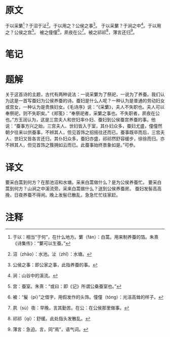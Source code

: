 # 原文
于以采蘩[^1]？于沼于沚[^2]。于以用之？公侯之事[^3]。
于以采蘩？于涧之中[^4]。于以用之？公侯之宫[^5]。
被之僮僮[^6]，夙夜在公[^7]。被之祁祁[^8]，薄言还归[^9]。
# 笔记

# 题解
关于这首诗的主题，古代有两种说法：一说采蘩为了祭祀，一说为了养蚕。我们认为这是一首写蚕妇为公侯养蚕的诗。蚕妇是什么人呢？一种认为是普通的劳动妇女或宫女，一种认为是贵族妇女。《毛诗序》说：“《采蘩》，夫人不失职也。夫人可以奉祭祀，则不失职矣。”《郑笺》：“奉祭祀者，采蘩之事也。不失职者，夙夜在公也。”方玉润认为，这是三宫夫人和世妇率仆妇、蚕妇到公侯蚕宫养蚕的事。他说：“蚕事方兴之始，三宫夫人、世妇皆入于室，其仆妇众多，蚕妇尤盛，僮僮然朝夕往来以供蚕事，不辨其人，但见首饰之招摇往还而已。蚕事既卒而后，三宫夫人、世妇又皆各言还归，其仆妇众多，蚕妇亦盛，祁祁然舒容缓步，徐徐而归。亦不辨其人，但见首饰之簇拥如云而已。此蚕事始终景象如是。”可参。
# 译文
要采白蒿到何方？在那池沼和水塘。采来白蒿做什么？是为公侯养蚕忙。
要采白蒿到何方？山涧之中溪流旁。采来白蒿做什么？送到公侯养蚕房。
蚕妇发髻高高挽，日夜养蚕不得闲。晚上发髻已散乱，急急忙忙往家赶。
# 注释

[^1]: 于以：相当“于何”，在什么地方。蘩（fán）：白蒿。用来制养蚕的箔。朱熹《诗集传》：“蘩可以生蚕。”
[^2]: 沼（zhǎo）：水池。沚（zhǐ）：水塘。
[^3]: 公侯之事：即公家之事，此指养蚕的事。
[^4]: 涧：山谷中的溪流。
[^5]: 宫：蚕室。朱熹：“或曰：即《记》所谓公桑蚕室也。”
[^6]: 被：“髲（pí）”之借字，用假发作的头饰。僮僮（tóng）：光洁高耸的样子。
[^7]: 夙（sù）夜：早晚，言其勤苦。在公：在公侯那里做事。
[^8]: 祁祁（qí）：舒缓。此处指头发散乱。
[^9]: 薄言：急迫。言，同“焉”，语气词。